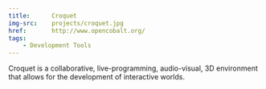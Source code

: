 ```yaml
---
title:      Croquet
img-src:    projects/croquet.jpg
href:       http://www.opencobalt.org/
tags:
    - Development Tools
---
```

Croquet is a collaborative, live-programming, audio-visual, 3D environment that allows for the development of interactive worlds.
